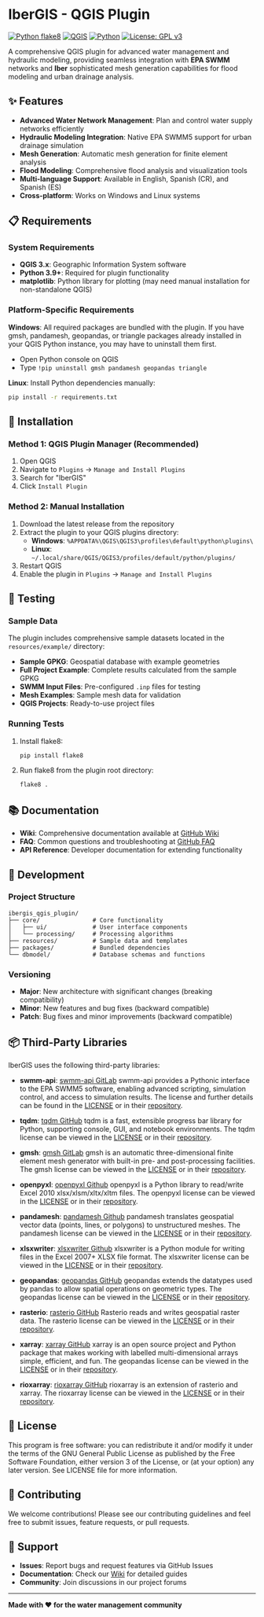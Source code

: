 # IberGIS - QGIS Plugin

[![Python flake8](https://github.com/ibergis/ibergis_qgis_plugin/actions/workflows/pythonflake8.yml/badge.svg)](https://github.com/ibergis/ibergis_qgis_plugin/actions/workflows/pythonflake8.yml)
[![QGIS](https://img.shields.io/badge/QGIS-3.34+-green.svg?logo=qgis)](https://qgis.org)
[![Python](https://img.shields.io/badge/Python-3.9+-blue.svg?logo=python)](https://www.python.org)
[![License: GPL v3](https://img.shields.io/badge/License-GPLv3-blue.svg)](https://www.gnu.org/licenses/gpl-3.0)

A comprehensive QGIS plugin for advanced water management and hydraulic modeling, providing seamless integration with **EPA SWMM** networks and **Iber** sophisticated mesh generation capabilities for flood modeling and urban drainage analysis.

## ✨ Features

- **Advanced Water Network Management**: Plan and control water supply networks efficiently
- **Hydraulic Modeling Integration**: Native EPA SWMM5 support for urban drainage simulation
- **Mesh Generation**: Automatic mesh generation for finite element analysis
- **Flood Modeling**: Comprehensive flood analysis and visualization tools
- **Multi-language Support**: Available in English, Spanish (CR), and Spanish (ES)
- **Cross-platform**: Works on Windows and Linux systems

## 📋 Requirements

### System Requirements
- **QGIS 3.x**: Geographic Information System software
- **Python 3.9+**: Required for plugin functionality
- **matplotlib**: Python library for plotting (may need manual installation for non-standalone QGIS)

### Platform-Specific Requirements

**Windows**: All required packages are bundled with the plugin. If you have gmsh, pandamesh, geopandas, or triangle packages already installed in your QGIS Python instance, you may have to uninstall them first.
- Open Python console on QGIS
- Type `!pip uninstall gmsh pandamesh geopandas triangle`

**Linux**: Install Python dependencies manually:
```bash
pip install -r requirements.txt
```

## 🚀 Installation

### Method 1: QGIS Plugin Manager (Recommended)
1. Open QGIS
2. Navigate to `Plugins` → `Manage and Install Plugins`
3. Search for "IberGIS"
4. Click `Install Plugin`

### Method 2: Manual Installation
1. Download the latest release from the repository
2. Extract the plugin to your QGIS plugins directory:
   - **Windows**: `%APPDATA%\QGIS\QGIS3\profiles\default\python\plugins\`
   - **Linux**: `~/.local/share/QGIS/QGIS3/profiles/default/python/plugins/`
3. Restart QGIS
4. Enable the plugin in `Plugins` → `Manage and Install Plugins`

## 🧪 Testing

### Sample Data
The plugin includes comprehensive sample datasets located in the `resources/example/` directory:
- **Sample GPKG**: Geospatial database with example geometries
- **Full Project Example**: Complete results calculated from the sample GPKG
- **SWMM Input Files**: Pre-configured `.inp` files for testing
- **Mesh Examples**: Sample mesh data for validation
- **QGIS Projects**: Ready-to-use project files

### Running Tests
1. Install flake8:
   ```bash
   pip install flake8
   ```
2. Run flake8 from the plugin root directory:
   ```bash
   flake8 .
   ```

## 📚 Documentation

- **Wiki**: Comprehensive documentation available at [GitHub Wiki](https://drain-iber.github.io/testing/en/docs/)
- **FAQ**: Common questions and troubleshooting at [GitHub FAQ](https://github.com/ibergis/ibergis_qgis_plugin/wiki/FAQs)
- **API Reference**: Developer documentation for extending functionality

## 🔧 Development

### Project Structure
```
ibergis_qgis_plugin/
├── core/               # Core functionality
│   ├── ui/             # User interface components
│   └── processing/     # Processing algorithms
├── resources/          # Sample data and templates
├── packages/           # Bundled dependencies
└── dbmodel/            # Database schemas and functions
```

### Versioning
- **Major**: New architecture with significant changes (breaking compatibility)
- **Minor**: New features and bug fixes (backward compatible)
- **Patch**: Bug fixes and minor improvements (backward compatible)

## 📦 Third-Party Libraries

IberGIS uses the following third-party libraries:

- **swmm-api**: [swmm-api GitLab](https://gitlab.com/markuspichler/swmm_api)
  swmm-api provides a Pythonic interface to the EPA SWMM5 software, enabling advanced scripting, simulation control, and access to simulation results.
  The license and further details can be found in the [LICENSE](./packages/swmm_api/LICENSE) or in their [repository](https://gitlab.com/markuspichler/swmm_api/-/blob/master/LICENSE).

- **tqdm**: [tqdm GitHub](https://github.com/tqdm/tqdm)
  tqdm is a fast, extensible progress bar library for Python, supporting console, GUI, and notebook environments.
  The tqdm license can be viewed in the [LICENSE](./packages/tqdm/LICENCE) or in their [repository](https://github.com/tqdm/tqdm/blob/master/LICENCE).

- **gmsh**: [gmsh GitLab](https://gitlab.onelab.info/gmsh/gmsh/-/tree/gmsh_4_11_1?ref_type=tags)
  gmsh is an automatic three-dimensional finite element mesh generator with built-in pre- and post-processing facilities.
  The gmsh license can be viewed in the [LICENSE](./packages/gmsh/LICENCE) or in their [repository](https://gitlab.onelab.info/gmsh/gmsh/-/blob/gmsh_4_11_1/LICENSE.txt?ref_type=tags).

- **openpyxl**: [openpyxl Github](https://foss.heptapod.net/openpyxl/openpyxl/-/tree/3.1.2?ref_type=tags)
  openpyxl is a Python library to read/write Excel 2010 xlsx/xlsm/xltx/xltm files.
  The openpyxl license can be viewed in the [LICENSE](./packages/openpyxl/LICENCE) or in their [repository](https://foss.heptapod.net/openpyxl/openpyxl/-/blob/3.1.2/LICENCE.rst?ref_type=tags).

- **pandamesh**: [pandamesh Github](https://github.com/Deltares/pandamesh/tree/main)
  pandamesh translates geospatial vector data (points, lines, or polygons) to unstructured meshes.
  The pandamesh license can be viewed in the [LICENSE](./packages/pandamesh/LICENCE) or in their [repository](https://github.com/Deltares/pandamesh/blob/main/LICENSE).

- **xlsxwriter**: [xlsxwriter Github](https://github.com/jmcnamara/XlsxWriter/tree/RELEASE_3.1.9)
  xlsxwriter is a Python module for writing files in the Excel 2007+ XLSX file format.
  The xlsxwriter license can be viewed in the [LICENSE](./packages/xlsxwriter/LICENCE) or in their [repository](https://github.com/jmcnamara/XlsxWriter/blob/RELEASE_3.1.9/LICENSE.txt).

- **geopandas**: [geopandas GitHub](https://github.com/geopandas/geopandas)
  geopandas extends the datatypes used by pandas to allow spatial operations on geometric types.
  The geopandas license can be viewed in the [LICENSE](./packages/geopandas/LICENSE.txt) or in their [repository](https://github.com/geopandas/geopandas/blob/main/LICENSE.txt).

- **rasterio**: [rasterio GitHub](https://github.com/rasterio/rasterio)
  Rasterio reads and writes geospatial raster data.
  The rasterio license can be viewed in the [LICENSE](./packages/rasterio/LICENSE.txt) or in their [repository](https://github.com/rasterio/rasterio/blob/main/LICENSE.txt).

- **xarray**: [xarray GitHub](https://github.com/geopandas/geopandas)
  xarray is an open source project and Python package that makes working with labelled multi-dimensional arrays simple, efficient, and fun.
  The geopandas license can be viewed in the [LICENSE](./packages/xarray/LICENSE) or in their [repository](https://github.com/pydata/xarray/blob/main/LICENSE).

- **rioxarray**: [rioxarray GitHub](https://github.com/corteva/rioxarray)
  rioxarray is an extension of rasterio and xarray.
  The rioxarray license can be viewed in the [LICENSE](./packages/rioxarray/LICENSE) or in their [repository](https://github.com/corteva/rioxarray/blob/master/LICENSE).

## 📄 License

This program is free software: you can redistribute it and/or modify it under the terms of the GNU General Public License as published by the Free Software Foundation, either version 3 of the License, or (at your option) any later version. See LICENSE file for more information.

## 🤝 Contributing

We welcome contributions! Please see our contributing guidelines and feel free to submit issues, feature requests, or pull requests.

## 💬 Support

- **Issues**: Report bugs and request features via GitHub Issues
- **Documentation**: Check our [Wiki](https://github.com/Giswater/giswater_dbmodel/wiki) for detailed guides
- **Community**: Join discussions in our project forums

---

**Made with ❤️ for the water management community**
